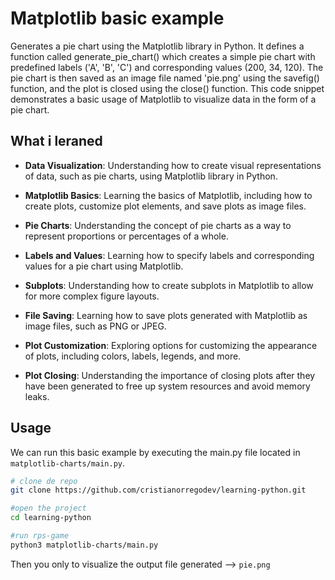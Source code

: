 # Matplotlib basic example

Generates a pie chart using the Matplotlib library in Python. It defines a function called generate_pie_chart() which creates a simple pie chart with predefined labels ('A', 'B', 'C') and corresponding values (200, 34, 120). The pie chart is then saved as an image file named 'pie.png' using the savefig() function, and the plot is closed using the close() function. This code snippet demonstrates a basic usage of Matplotlib to visualize data in the form of a pie chart.

## What i leraned

-   **Data Visualization**: Understanding how to create visual representations of data, such as pie charts, using Matplotlib library in Python.

-   **Matplotlib Basics**: Learning the basics of Matplotlib, including how to create plots, customize plot elements, and save plots as image files.

-   **Pie Charts**: Understanding the concept of pie charts as a way to represent proportions or percentages of a whole.

-   **Labels and Values**: Learning how to specify labels and corresponding values for a pie chart using Matplotlib.

-   **Subplots**: Understanding how to create subplots in Matplotlib to allow for more complex figure layouts.

-   **File Saving**: Learning how to save plots generated with Matplotlib as image files, such as PNG or JPEG.

-   **Plot Customization**: Exploring options for customizing the appearance of plots, including colors, labels, legends, and more.

-   **Plot Closing**: Understanding the importance of closing plots after they have been generated to free up system resources and avoid memory leaks.

## Usage

We can run this basic example by executing the main.py file located in `matplotlib-charts/main.py`.

```sh
# clone de repo
git clone https://github.com/cristianorregodev/learning-python.git

#open the project
cd learning-python

#run rps-game
python3 matplotlib-charts/main.py

```

Then you only to visualize the output file generated --> `pie.png`
